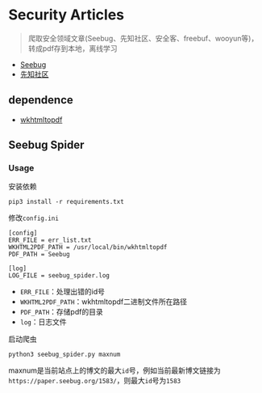 # Security Articles

> 爬取安全领域文章(Seebug、先知社区、安全客、freebuf、wooyun等)，转成pdf存到本地，离线学习

- [Seebug](https://paper.seebug.org/)
- [先知社区](https://xz.aliyun.com/)



## dependence

- [wkhtmltopdf](https://wkhtmltopdf.org/)

## Seebug Spider

### Usage

安装依赖

```
pip3 install -r requirements.txt
```

修改`config.ini`

```
[config]
ERR_FILE = err_list.txt
WKHTML2PDF_PATH = /usr/local/bin/wkhtmltopdf
PDF_PATH = Seebug

[log]
LOG_FILE = seebug_spider.log
```

- `ERR_FILE`：处理出错的id号
- `WKHTML2PDF_PATH`：wkhtmltopdf二进制文件所在路径
- `PDF_PATH`：存储pdf的目录
- `log`：日志文件

启动爬虫

```
python3 seebug_spider.py maxnum
```

maxnum是当前站点上的博文的最大`id`号，例如当前最新博文链接为`https://paper.seebug.org/1583/`，则最大`id`号为`1583`

